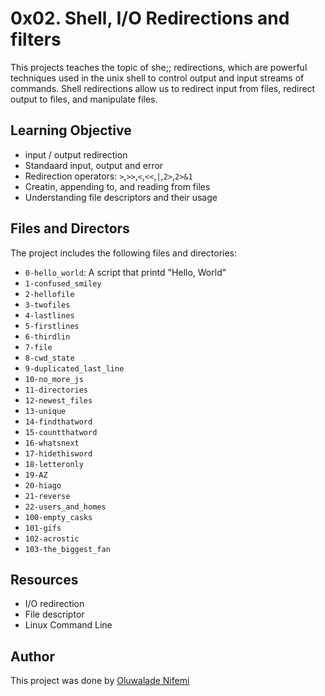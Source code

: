 # 0x02. Shell, I/O Redirections and filters
This projects teaches the topic of she;; redirections, which are powerful techniques used in the unix shell to control output and input streams of commands. Shell redirections allow us to redirect input from files, redirect output to files, and manipulate files.

## Learning Objective
- input / output redirection
- Standaard input, output and error
- Redirection operators: `>`,`>>`,`<`,`<<`,`|`,`2>`,`2>&1`
- Creatin, appending to, and reading from files
- Understanding file descriptors and their usage

## Files and Directors
The project includes the following files and directories:
- `0-hello_world`: A script that printd "Hello, World"
- `1-confused_smiley`
- `2-hellofile`
- `3-twofiles`
- `4-lastlines`
- `5-firstlines`
- `6-thirdlin`
- `7-file`
- `8-cwd_state`
- `9-duplicated_last_line`
- `10-no_more_js`
- `11-directories`
- `12-newest_files`
- `13-unique`
- `14-findthatword`
- `15-countthatword`
- `16-whatsnext`
- `17-hidethisword`
- `18-letteronly`
- `19-AZ`
- `20-hiago`
- `21-reverse`
- `22-users_and_homes`
- `100-empty_casks`
- `101-gifs`
- `102-acrostic`
- `103-the_biggest_fan`

## Resources 
- I/O redirection
- File descriptor
- Linux Command Line

## Author 
This project was done by [Oluwalade Nifemi](https://github.com/Ccrookerz)
